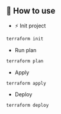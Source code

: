 ## 📖 How to use

- ⚡ Init project

```bash
terraform init
```

- Run plan

```bash
terraform plan
```

- Apply

```bash
terraform apply
```

- Deploy

```bash
terraform deploy
```
